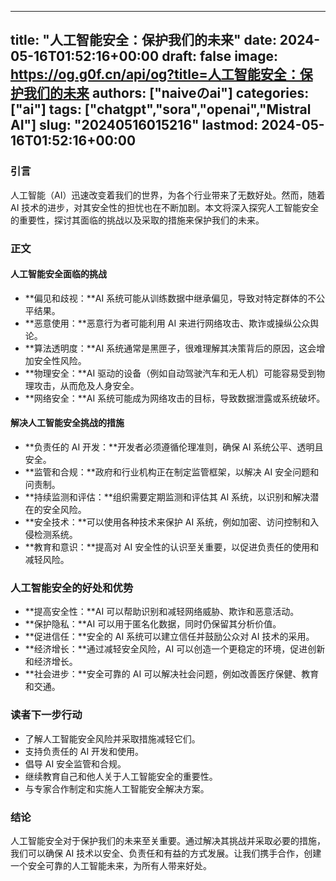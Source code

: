 
---
title: "人工智能安全：保护我们的未来"
date: 2024-05-16T01:52:16+00:00
draft: false
image: https://og.g0f.cn/api/og?title=人工智能安全：保护我们的未来
authors: ["naiveのai"]
categories: ["ai"]
tags: ["chatgpt","sora","openai","Mistral AI"]
slug: "20240516015216"
lastmod: 2024-05-16T01:52:16+00:00
---
### 引言

人工智能（AI）迅速改变着我们的世界，为各个行业带来了无数好处。然而，随着 AI 技术的进步，对其安全性的担忧也在不断加剧。本文将深入探究人工智能安全的重要性，探讨其面临的挑战以及采取的措施来保护我们的未来。

### 正文

#### 人工智能安全面临的挑战

* **偏见和歧视：**AI 系统可能从训练数据中继承偏见，导致对特定群体的不公平结果。
* **恶意使用：**恶意行为者可能利用 AI 来进行网络攻击、欺诈或操纵公众舆论。
* **算法透明度：**AI 系统通常是黑匣子，很难理解其决策背后的原因，这会增加安全性风险。
* **物理安全：**AI 驱动的设备（例如自动驾驶汽车和无人机）可能容易受到物理攻击，从而危及人身安全。
* **网络安全：**AI 系统可能成为网络攻击的目标，导致数据泄露或系统破坏。

#### 解决人工智能安全挑战的措施

* **负责任的 AI 开发：**开发者必须遵循伦理准则，确保 AI 系统公平、透明且安全。
* **监管和合规：**政府和行业机构正在制定监管框架，以解决 AI 安全问题和问责制。
* **持续监测和评估：**组织需要定期监测和评估其 AI 系统，以识别和解决潜在的安全风险。
* **安全技术：**可以使用各种技术来保护 AI 系统，例如加密、访问控制和入侵检测系统。
* **教育和意识：**提高对 AI 安全性的认识至关重要，以促进负责任的使用和减轻风险。

### 人工智能安全的好处和优势

* **提高安全性：**AI 可以帮助识别和减轻网络威胁、欺诈和恶意活动。
* **保护隐私：**AI 可以用于匿名化数据，同时仍保留其分析价值。
* **促进信任：**安全的 AI 系统可以建立信任并鼓励公众对 AI 技术的采用。
* **经济增长：**通过减轻安全风险，AI 可以创造一个更稳定的环境，促进创新和经济增长。
* **社会进步：**安全可靠的 AI 可以解决社会问题，例如改善医疗保健、教育和交通。

### 读者下一步行动

* 了解人工智能安全风险并采取措施减轻它们。
* 支持负责任的 AI 开发和使用。
* 倡导 AI 安全监管和合规。
* 继续教育自己和他人关于人工智能安全的重要性。
* 与专家合作制定和实施人工智能安全解决方案。

### 结论

人工智能安全对于保护我们的未来至关重要。通过解决其挑战并采取必要的措施，我们可以确保 AI 技术以安全、负责任和有益的方式发展。让我们携手合作，创建一个安全可靠的人工智能未来，为所有人带来好处。